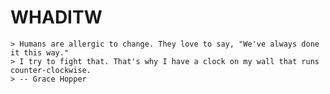 # WHADITW

    > Humans are allergic to change. They love to say, "We've always done it this way."
    > I try to fight that. That's why I have a clock on my wall that runs counter-clockwise.
    > -- Grace Hopper
